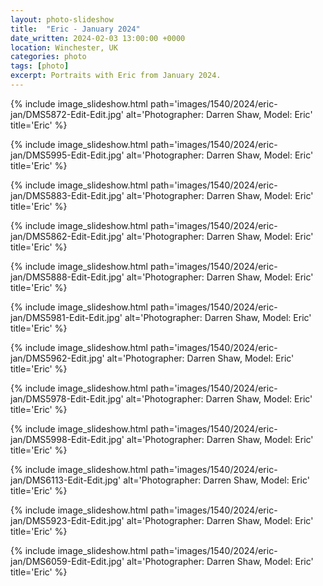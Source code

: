 ```yaml
---
layout: photo-slideshow
title:  "Eric - January 2024"
date_written: 2024-02-03 13:00:00 +0000
location: Winchester, UK
categories: photo
tags: [photo]
excerpt: Portraits with Eric from January 2024.
---
```

{% include image_slideshow.html path='images/1540/2024/eric-jan/DMS5872-Edit-Edit.jpg' alt='Photographer: Darren Shaw, Model: Eric' title='Eric' %}

{% include image_slideshow.html path='images/1540/2024/eric-jan/DMS5995-Edit-Edit.jpg' alt='Photographer: Darren Shaw, Model: Eric' title='Eric' %}

{% include image_slideshow.html path='images/1540/2024/eric-jan/DMS5883-Edit-Edit.jpg' alt='Photographer: Darren Shaw, Model: Eric' title='Eric' %}

{% include image_slideshow.html path='images/1540/2024/eric-jan/DMS5862-Edit-Edit.jpg' alt='Photographer: Darren Shaw, Model: Eric' title='Eric' %}

{% include image_slideshow.html path='images/1540/2024/eric-jan/DMS5888-Edit-Edit.jpg' alt='Photographer: Darren Shaw, Model: Eric' title='Eric' %}

{% include image_slideshow.html path='images/1540/2024/eric-jan/DMS5981-Edit-Edit.jpg' alt='Photographer: Darren Shaw, Model: Eric' title='Eric' %}

{% include image_slideshow.html path='images/1540/2024/eric-jan/DMS5962-Edit.jpg' alt='Photographer: Darren Shaw, Model: Eric' title='Eric' %}

{% include image_slideshow.html path='images/1540/2024/eric-jan/DMS5978-Edit-Edit.jpg' alt='Photographer: Darren Shaw, Model: Eric' title='Eric' %}

{% include image_slideshow.html path='images/1540/2024/eric-jan/DMS5998-Edit-Edit.jpg' alt='Photographer: Darren Shaw, Model: Eric' title='Eric' %}

{% include image_slideshow.html path='images/1540/2024/eric-jan/DMS6113-Edit-Edit.jpg' alt='Photographer: Darren Shaw, Model: Eric' title='Eric' %}

{% include image_slideshow.html path='images/1540/2024/eric-jan/DMS5923-Edit-Edit.jpg' alt='Photographer: Darren Shaw, Model: Eric' title='Eric' %}

{% include image_slideshow.html path='images/1540/2024/eric-jan/DMS6059-Edit-Edit.jpg' alt='Photographer: Darren Shaw, Model: Eric' title='Eric' %}